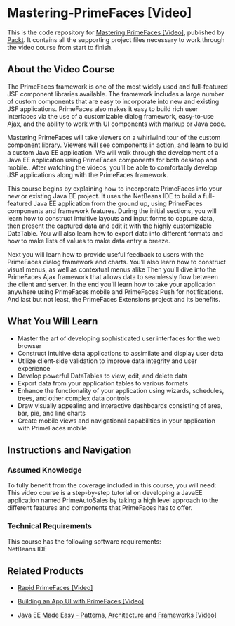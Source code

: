 # Mastering-PrimeFaces [Video]
This is the code repository for [Mastering PrimeFaces [Video]](https://www.packtpub.com/web-development/mastering-primefaces-video), published by [Packt](https://www.packtpub.com/?utm_source=github). It contains all the supporting project files necessary to work through the video course from start to finish.
## About the Video Course
The PrimeFaces framework is one of the most widely used and full-featured JSF component libraries available. The framework includes a large number of custom components that are easy to incorporate into new and existing JSF applications. PrimeFaces also makes it easy to build rich user interfaces via the use of a customizable dialog framework, easy-to-use Ajax, and the ability to work with UI components with markup or Java code.

Mastering PrimeFaces will take viewers on a whirlwind tour of the custom component library. Viewers will see components in action, and learn to build a custom Java EE application. We will walk through the development of a Java EE application using PrimeFaces components for both desktop and mobile.. After watching the videos, you'll be able to comfortably develop JSF applications along with the PrimeFaces framework.

This course begins by explaining how to incorporate PrimeFaces into your new or existing Java EE project. It uses the NetBeans IDE to build a full-featured Java EE application from the ground up, using PrimeFaces components and framework features. During the initial sections, you will learn how to construct intuitive layouts and input forms to capture data, then present the captured data and edit it with the highly customizable DataTable. You will also learn how to export data into different formats and how to make lists of values to make data entry a breeze.

Next you will learn how to provide useful feedback to users with the PrimeFaces dialog framework and charts. 
You’ll also learn how to construct visual menus, as well as contextual menus alike Then you'll dive into the PrimeFaces Ajax framework that allows data to seamlessly flow between the client and server.
In the end you'll learn how to take your application anywhere using PrimeFaces mobile and PrimeFaces Push for notifications. And last but not least, the PrimeFaces Extensions project and its benefits.

<H2>What You Will Learn</H2>
<DIV class=book-info-will-learn-text>
<UL>
<LI>Master the art of developing sophisticated user interfaces for the web browser 
<LI>Construct intuitive data applications to assimilate and display user data
<LI>Utilize client-side validation to improve data integrity and user experience
<LI>Develop powerful DataTables to view, edit, and delete data
<LI>Export data from your application tables to various formats
<LI>Enhance the functionality of your application using wizards, schedules, trees, and other complex data controls
<LI>Draw visually appealing and interactive dashboards consisting of area, bar, pie, and line charts
<LI>Create mobile views and navigational capabilities in your application with PrimeFaces mobile </LI></UL></DIV>

## Instructions and Navigation
### Assumed Knowledge
To fully benefit from the coverage included in this course, you will need:<br/>
This video course is a step-by-step tutorial on developing a JavaEE application named PrimeAutoSales by taking a high level approach to the different features and components that PrimeFaces has to offer.
### Technical Requirements
This course has the following software requirements:<br/>
NetBeans IDE

## Related Products
* [Rapid PrimeFaces [Video]](https://www.packtpub.com/web-development/rapid-primefaces-video)

* [Building an App UI with PrimeFaces [Video]](https://www.packtpub.com/web-development/building-app-ui-primefaces-video)

* [Java EE Made Easy - Patterns, Architecture and Frameworks [Video]](https://www.packtpub.com/application-development/java-ee-made-easy-patterns-architecture-and-frameworks-video)

